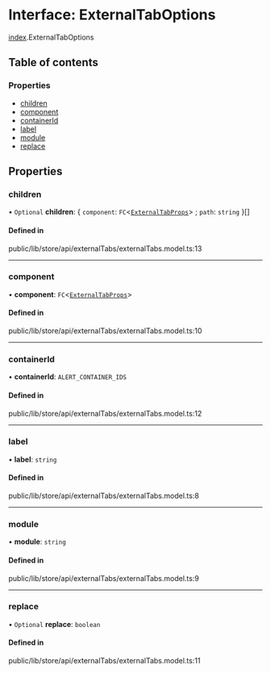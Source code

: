 # Interface: ExternalTabOptions

[index](../wiki/index).ExternalTabOptions

## Table of contents

### Properties

- [children](../wiki/index.ExternalTabOptions#children)
- [component](../wiki/index.ExternalTabOptions#component)
- [containerId](../wiki/index.ExternalTabOptions#containerid)
- [label](../wiki/index.ExternalTabOptions#label)
- [module](../wiki/index.ExternalTabOptions#module)
- [replace](../wiki/index.ExternalTabOptions#replace)

## Properties

### children

• `Optional` **children**: { `component`: `FC`<[`ExternalTabProps`](../wiki/index.ExternalTabProps)\> ; `path`: `string`  }[]

#### Defined in

public/lib/store/api/externalTabs/externalTabs.model.ts:13

___

### component

• **component**: `FC`<[`ExternalTabProps`](../wiki/index.ExternalTabProps)\>

#### Defined in

public/lib/store/api/externalTabs/externalTabs.model.ts:10

___

### containerId

• **containerId**: `ALERT_CONTAINER_IDS`

#### Defined in

public/lib/store/api/externalTabs/externalTabs.model.ts:12

___

### label

• **label**: `string`

#### Defined in

public/lib/store/api/externalTabs/externalTabs.model.ts:8

___

### module

• **module**: `string`

#### Defined in

public/lib/store/api/externalTabs/externalTabs.model.ts:9

___

### replace

• `Optional` **replace**: `boolean`

#### Defined in

public/lib/store/api/externalTabs/externalTabs.model.ts:11
